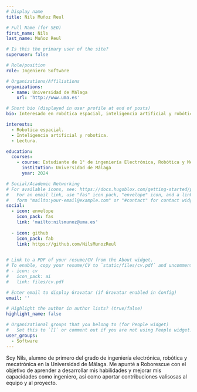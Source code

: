 ```yaml
---
# Display name
title: Nils Muñoz Reul

# Full Name (for SEO)
first_name: Nils
last_name: Muñoz Reul

# Is this the primary user of the site?
superuser: false

# Role/position
role: Ingeniero Software

# Organizations/Affiliations
organizations:
  - name: Universidad de Málaga
    url: 'http://www.uma.es'

# Short bio (displayed in user profile at end of posts)
bio: Interesado en robótica espacial, inteligencia artificial y robótica, y en la lectura.

interests:
  - Robotica espacial.
  - Inteligencia artificial y robotica.
  - Lectura.

education:
  courses:
    - course: Estudiante de 1° de ingeniería Electrónica, Robótica y Mecatrónica
      institution: Universidad de Málaga
      year: 2024

# Social/Academic Networking
# For available icons, see: https://docs.hugoblox.com/getting-started/page-builder/#icons
#   For an email link, use "fas" icon pack, "envelope" icon, and a link in the
#   form "mailto:your-email@example.com" or "#contact" for contact widget.
social:
  - icon: envelope
    icon_pack: fas
    link: 'mailto:nilsmunoz@uma.es'
  
  - icon: github
    icon_pack: fab
    link: https://github.com/NilsMunozReul

    
# Link to a PDF of your resume/CV from the About widget.
# To enable, copy your resume/CV to `static/files/cv.pdf` and uncomment the lines below.
# - icon: cv
#   icon_pack: ai
#   link: files/cv.pdf

# Enter email to display Gravatar (if Gravatar enabled in Config)
email: ''

# Highlight the author in author lists? (true/false)
highlight_name: false

# Organizational groups that you belong to (for People widget)
#   Set this to `[]` or comment out if you are not using People widget.
user_groups:
  - Software
---
```




Soy Nils, alumno de primero del grado de ingeniería electrónica, robótica y mecatrónica en la Universidad de Málaga. Me apunté a Roborescue con el objetivo de aprender a desarrollar mis habilidades y mejorar mis capacidades como ingeniero, así como aportar contribuciones valisosas al equipo y al proyecto. 
